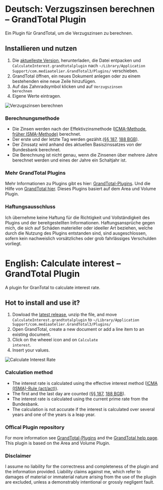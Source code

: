# Deutsch: Verzugszinsen berechnen – GrandTotal Plugin
Ein Plugin für GrandTotal, um die Verzugszinsen zu berechnen.

## Installieren und nutzen
1. Die [aktuelleste Version](https://github.com/jajoho/Calculate-Interest-GrandTotal-Plugin/releases), herunterladen, die Datei entpacken und <code>CalculateInterest.grandtotalplugin</code> nach <code>~/Library/Application Support/com.mediaatelier.GrandTotal3/Plugins/</code> verschieben.
2. GrandTotal öffnen, ein neues Dokument anlegen oder zu einem bestehenden eine neue Zeile hinzufügen.
3. Auf das Zahnradsymbol klicken und auf <code>Verzugszinsen berechnen</code>
4. Eigene Werte eintragen.

![Verzugszinsen berechnen](https://user-images.githubusercontent.com/15175599/152641374-c7db59d9-2bf1-45eb-ac41-897b7c4fdaa6.png)



### Berechnungsmethode
- Die Zinsen werden nach der Effektivzinsmethode ([ICMA-Methode, früher ISMA-Methode)](https://de.wikipedia.org/wiki/Zinsberechnungsmethode#act/act_–_tagesgenaue_oder_Effektivzinsmethode_(ICMA-Methode,_früher_ISMA-Methode)) berechnet.
- Der erste und der letzte Tag werden gezählt.([§§ 187](https://www.gesetze-im-internet.de/bgb/__187.html), [188 BGB](https://www.gesetze-im-internet.de/bgb/__188.html)).
- Der Zinssatz wird anhand des aktuellen Basiszinssatzes von der Bundesbank berechnet.
- Die Berechnung ist nicht genau, wenn die Zinsenen über mehrere Jahre berechnet werden und eines der Jahre ein Schaltjahr ist.

### Mehr GrandTotal Plugins
Mehr Informationen zu Plugins gibt es hier: [GrandTotal-Plugins](https://github.com/mediaatelier/GrandTotal-Plugins). Und die Hilfe von [GrandTotal hier](https://www.mediaatelier.com/GrandTotal7/help/?lang=de).
Dieses Plugins basiert auf dem Area und Volume Plugin.

### Haftungsausschluss
Ich übernehme keine Haftung für die Richtigkeit und Vollständigkeit des Plugins und der bereitgestellten Informationen.
Haftungsansprüche gegen mich, die sich auf Schäden materieller oder ideeller Art beziehen, welche durch die Nutzung des Plugins entstanden sind, sind ausgeschlossen, sofern kein nachweislich vorsätzliches oder grob fahrlässiges Verschulden vorliegt.


# English: Calculate interest – GrandTotal Plugin
A plugin for GranTotal to calculate interest rate.

## Hot to install and use it?
1. Dowload the [latest release](https://github.com/jajoho/Calculate-Interest-GrandTotal-Plugin/releases), unzip the file, and move <code>CalculateInterest.grandtotalplugin</code> to <code>~/Library/Application Support/com.mediaatelier.GrandTotal3/Plugins/</code>
2. Open GrandTotal, create a new document or add a line item to an existing document.
3. Click on the wheeel icon and on <code>Calculate interest</code>.
4. Insert your values.

![Calculate Interest Rate](https://user-images.githubusercontent.com/15175599/152641465-27db9988-ff97-467b-8806-22ad7a6018de.png)



### Calculation method
- The interest rate is calculated using the effective interest method ([ICMA (ISMA)-Rule (act/act)](https://en.wikipedia.org/wiki/Day_count_convention#Actual_methods)).
- The first and the last day are counted ([§§ 187](https://www.gesetze-im-internet.de/bgb/__187.html), [188 BGB](https://www.gesetze-im-internet.de/bgb/__188.html)).
- The interest rate is calculated using the current prime rate from the Bundesbank.
- The calculation is not accurate if the interest is calculated over several years and one of the years is a leap year.

### Offical Plugin repository
For more information see [GrandTotal-Plugins](https://github.com/mediaatelier/GrandTotal-Plugins) and the [GrandTotal help page](https://www.mediaatelier.com/GrandTotal7/help/?lang=en).
This plugin is based on the Area and Volume Plugin.

### Disclaimer
I assume no liability for the correctness and completeness of the plugin and the information provided.
Liability claims against me, which refer to damages of material or immaterial nature arising from the use of the plugin are excluded, unless a demonstrably intentional or grossly negligent fault.
